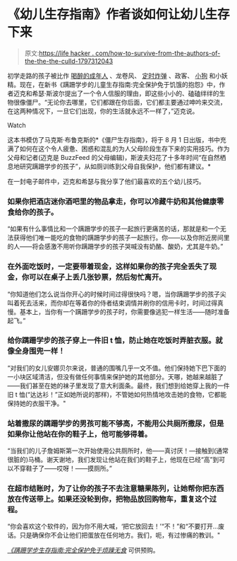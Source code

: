 # 《幼儿生存指南》作者谈如何让幼儿生存下来

> 原文:[https://life hacker . com/how-to-survive-from-the-authors-of-the-the-the-culld-1797312043](https://lifehacker.com/how-to-survive-toddlers-from-the-authors-of-the-toddler-1797312043)

初学走路的孩子被比作 [喝醉的成年人](https://www.buzzfeed.com/awesomer/reasons-kids-are-pretty-much-just-tiny-drunk-adults?utm_term=.hnZxBvkP9#.rmZXypO1q) 、龙卷风、 [定时炸弹](https://www.reddit.com/r/childfree/comments/57okwf/infants_and_toddlers_are_like_ticking_time_bombs/) 、政客、 [小狗](http://thestir.cafemom.com/being_a_mom/168980/28_ways_toddlers_are_like) 和小妖精。现在，在新书《蹒跚学步的儿童生存指南:完全保护免于饥饿的抱怨》中，作者迈克和希瑟·斯波尔提出了一个令人信服的理由，即这些小小的、磕磕绊绊的生物很像僵尸。“无论你去哪里，它们都跟在你后面，它们都主要通过呻吟来交流，在这两种情况下，一旦它们出现，你的生活就永远不一样了，”迈克说。

Watch

这本书模仿了马克斯·布鲁克斯的*《僵尸生存指南》，将于 8 月 1 日出版，书中充满了如何在这个令人疲惫、困惑和混乱的为人父母阶段生存下来的实用技巧。作为父母和记者(迈克是 BuzzFeed 的父母编辑)，斯波夫妇花了十多年时间“在自然栖息地研究蹒跚学步的孩子”，从如厕训练到父母自我保护，他们都有建议。*

在一封电子邮件中，迈克和希瑟与我分享了他们最喜欢的五个幼儿技巧。

### 如果你把酒店迷你酒吧里的物品拿走，你可以冷藏牛奶和其他健康零食给你的孩子。

“如果有什么事情比和一个蹒跚学步的孩子一起旅行更痛苦的话，那就是和一个无法获得他们唯一能吃的食物的蹒跚学步的孩子一起旅行。你——以及你附近房间里的人——将会感激不用听你蹒跚学步的孩子哭喊没有奶酪、酸奶，尤其是牛奶。”

### 在外面吃饭时，一定要带着现金，这样如果你的孩子完全丢失了现金，你可以在桌子上丢几张钞票，然后匆忙离开。

“你知道他们怎么说当你开心的时候时间过得很快吗？嗯，当你蹒跚学步的孩子尖叫着死去活来，而你却在等着你的侍者结束调情并刷你的信用卡时，时间过得真慢。基本上，当你有一个蹒跚学步的孩子时，你需要像逃犯一样生活——随时准备起飞。”

### 给你蹒跚学步的孩子穿上一件旧 t 恤，防止她在吃饭时弄脏衣服。就像全身围兜一样！

“对我们的女儿安娜贝尔来说，普通的围嘴几乎一文不值。他们保持她下巴下面的一小块区域清洁，但没有做任何事情来保护她的其他部分。天哪，她越来越脏了——我们甚至在她的袜子里发现了意大利面条。最终，我们想到给她穿上我的一件旧 t 恤(“达达衫！”正如她所说的那样)，不管她如何热情地攻击她的食物，它都能保持她的衣服干净。"

### 站着撒尿的蹒跚学步的男孩可能不够高，不能用公共厕所撒尿，但是如果你让他站在你的鞋子上，他可能够得着。

“当我们的儿子詹姆斯第一次开始使用公共厕所时，他——真讨厌！—接触到(通常很脏的)马桶。谢天谢地，我们发现让他站在我们的鞋子上，他现在已经“高”到可以不穿鞋子了——哎呀！——摸厕所。”

### 在超市结账时，为了让你的孩子不去注意糖果陈列，让她帮你把东西放在传送带上。如果还没轮到你，把物品放回购物车，重复这个过程。

“你会喜欢这个软件的，因为你不用大喊，‘把它放回去！’“不！”和“不要打开…废话。只是确保你不会让他们把蛋放在任何地方。我们，呃，有过惨痛的教训。"

[*《蹒跚学步生存指南:完全保护免于烦躁无食*](https://www.amazon.com/Toddler-Survival-Guide-Complete-Protection/dp/0760352194?asc_campaign=InlineText&asc_refurl=https://lifehacker.com/how-to-survive-toddlers-from-the-authors-of-the-toddler-1797312043&asc_source=&tag=kinjalifehackerlink-20) 可供预购。